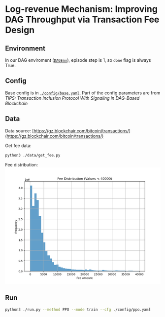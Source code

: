 Log-revenue Mechanism: Improving DAG Throughput via Transaction Fee Design
=======

Environment
-----

In our DAG enviroment ([`DAGEnv`](./envs/DAGEnv.py)), episode step is 1, so `done` flag is always True.

Config
-----

Base config is in [`./config/base.yaml`](./config/base.yaml). Part of the config parameters are from _TIPS: Transaction Inclusion Protocol With Signaling in DAG-Based Blockchain_

Data
-----

Data source: [https://gz.blockchair.com/bitcoin/transactions/](https://gz.blockchair.com/bitcoin/transactions/)

Get fee data:

```bash
python3 ./data/get_fee.py
```

Fee distribution:
![fee distribution](./assets/fee_distribution.png)

Run
-----

```bash
python3 ./run.py --method PPO --mode train --cfg ./config/ppo.yaml
```
